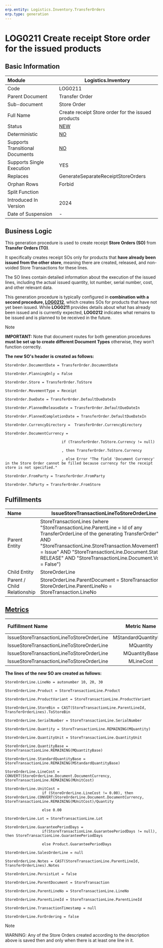 ```yaml
---
erp.entity: Logistics.Inventory.TransferOrders
erp.type: generation
---
```


# LOG0211 Create receipt Store order for the issued products

## Basic Information

| Module                          | Logistics.Inventory                                          |
| :------------------------------ | ------------------------------------------------------------ |
| Code                            | LOG0211                                                      |
| Parent Document                 | Transfer Order                                               |
| Sub-document                    | Store Order                                                  |
| Full Name                       | Create receipt Store order for the issued products           |
| Status                          | [NEW](xref:generation-procedures-update)                     |
| Deterministic                   | [NO](xref:deterministic-generations)                         |
| Supports Transitional Documents | [NO](xref:transitional-documents)                            |
| Supports Single Execution       | YES                                                          |
| Replaces                        | GenerateSeparateReceiptStoreOrders                           |
| Orphan Rows                     | Forbid                                                       |
| Split Function                  |                                                              |
| Introduced In Version           | 2024                                                         |
| Date of Suspension              | -                                                            |

##  Business Logic

This generation procedure is used to create receipt **Store Orders (SO)** from **Transfer Orders (TO)**.

It specifically creates receipt SOs only for products that **have already been issued from the other store**, meaning there are created, released, and non-voided Store Transactions for these lines.

The SO lines contain detailed information about the execution of the issued lines, including the actual issued quantity, lot number, serial number, cost, and other relevant data.

This generation procedure is typically configured in **combination with a second procedure, [LOG0212](LOG0212.md)**, which creates SOs for products that have not yet been issued. While **LOG0211** provides details about what has already been issued and is currently expected, **LOG0212** indicates what remains to be issued and is planned to be received in the future. 

> [!Note]
>**IMPORTANT:** Note that document routes for both generation procedures **must be set up to create different Document Types** otherwise, they won’t function correctly.

**The new SO's header is created as follows:**
```
StoreOrder.DocumentDate = TransferOrder.DocumentDate

StoreOrder.PlanningOnly = False

StoreOrder.Store = TransferOrder.ToStore

StoreOrder.MovementType = Receipt

StoreOrder.DueDate = TransferOrder.DefaultDueDateIn

StoreOrder.PlannedReleaseDate = TransferOrder.DefaultDueDateIn

StoreOrder.PlannedCompletionDate = TransferOrder.DefaultDueDateIn

StoreOrder.CurrencyDirectory =  TransferOrder.CurrencyDirectory 

StoreOrder.DocumentCurrency =  

​                          if (TransferOrder.ToStore.Currency != null)

​                          , then TransferOrder.ToStore.Currency

​                          , else Error "The field 'Document Currency' in the Store Order cannot be filled because currency for the receipt store is not specified."

StoreOrder.FromParty = TransferOrder.FromParty

StoreOrder.ToParty = TransferOrder.FromStore
```

## Fulfillments

| Name                        | IssueStoreTransactionLineToStoreOrderLine                            |
| :-------------------------- | ------------------------------------------------------------ |
| Parent Entity               | StoreTransactionLines (where "StoreTransactionLine.ParentLine =  Id of any TransferOrderLine of the generating TransferOrder" AND "StoreTransactionLine.StoreTransaction.MovementType = Issue" AND "StoreTransactionLine.Document.State = RELEASE" AND "StoreTransactionLine.Document.Void = False")|
| Child Entity                | StoreOrderLine                                               |
| Parent / Child Relationship | StoreOrderLine.ParentDocument = StoreTransaction; StoreOrderLine.ParentLineNo = StoreTransaction.LineNo |

## [Metrics](../reference/metrics.md)

| Fulfillment Name                          |      Metric Name      |               Measurement Unit                   | Parent Value                              | Child Value                         | New Record |
| :---------------------------------------- | :-------------------: | :----------------------------------------------: | :---------------------------------------- | :---------------------------------- | :-------------- |
| IssueStoreTransactionLineToStoreOrderLine | MStandardQuantityBase | StoreTransactionLine.Product.BaseMeasurementUnit | StoreTransactionLine.StandardQuantityBase | StoreOrderLine.StandardQuantityBase | YES     |
| IssueStoreTransactionLineToStoreOrderLine |       MQuantity       | StoreTransactionLine.QuantityUnit                | StoreTransactionLine.Quantity             | StoreOrderLine.Quantity             | NO      |
| IssueStoreTransactionLineToStoreOrderLine |     MQuantityBase     | StoreTransactionLine.Product.BaseMeasurementUnit | StoreTransactionLine.QuantityBase         | StoreOrderLine.QuantityBase         | NO      |
| IssueStoreTransactionLineToStoreOrderLine |     MLineCost         | StoreTransactionLine.Document.EnterpriseCompany.BaseCurrency   | StoreTransactionLine.LineBaseCost         | StoreOrderLine.LineCost             | NO      |

**The lines of the new SO are created as follows:**
```
StoreOrderLine.LineNo = autonumber 10, 20, 30

StoreOrderLine.Product = StoreTransactionLine.Product

StoreOrderLine.ProductVariant = StoreTransactionLine.ProductVariant

StoreOrderLine.StoreBin = CAST(StoreTransactionLine.ParentLineId, TransferOrderLines).ToStoreBin

StoreOrderLine.SerialNumber = StoreTransactionLine.SerialNumber

StoreOrderLine.Quantity = StoreTransactionLine.REMAINING(MQuantity)

StoreOrderLine.QuantityUnit = StoreTransactionLine.QuantityUnit

StoreOrderLine.QuantityBase = StoreTransactionLine.REMAINING(MQuantityBase)

StoreOrderLine.StandardQuantityBase = StoreTransactionLine.REMAINING(MStandardQuantityBase)

StoreOrderLine.LineCost = CONVERT(StoreOrderLine.Document.DocumentCurrency, StoreTransactionLine.REMAINING(MUnitCost)

StoreOrderLine.UnitCost =
                 if (StoreOrderLine.LineCost != 0.00), then StoreOrderLine.CONVERT(StoreOrderLine.Document.DocumentCurrency, StoreTransactionLine.REMAINING(MUnitCost)/Quantity

                 else 0.00
                         
StoreOrderLine.Lot = StoreTransactionLine.Lot

StoreOrderLine.GuaranteePeriodDays =
                 if(StoreTransactionLine.GuaranteePeriodDays != null), then StoreTransactionLine.GuaranteePeriodDays

                 else Product.GuaranteePeriodDays

StoreOrderLine.SalesOrderLine = null

StoreOrderLine.Notes = CAST(StoreTransactionLine.ParentLineId, TransferOrderLines).Notes

StoreOrderLine.PersistLot = false

StoreOrderLine.ParentDocument = StoreTransaction

StoreOrderLine.ParentLineNo = StoreTransactionLine.LineNo

StoreOrderLine.ParentLineId = StoreTransactionLine.ParentLineId

StoreOrderLine.TransactionTimestamp = null

StoreOrderLine.ForOrdering = false

```

> [!Note]
> WARNING: Any of the Store Orders created according to the description above is saved then and only when there is at least one line in it.
